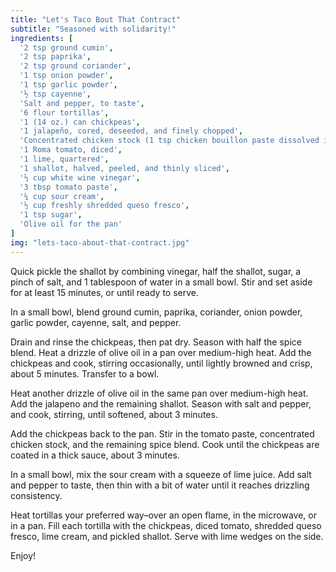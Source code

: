 ```yaml
---
title: "Let's Taco Bout That Contract"
subtitle: "Seasoned with solidarity!"
ingredients: [
  '2 tsp ground cumin',
  '2 tsp paprika',
  '2 tsp ground coriander',
  '1 tsp onion powder',
  '1 tsp garlic powder',
  '½ tsp cayenne',
  'Salt and pepper, to taste',
  '6 flour tortillas',
  '1 (14 oz.) can chickpeas',
  '1 jalapeño, cored, deseeded, and finely chopped',
  'Concentrated chicken stock (1 tsp chicken bouillon paste dissolved in ¼ cup hot water)',
  '1 Roma tomato, diced',
  '1 lime, quartered',
  '1 shallot, halved, peeled, and thinly sliced',
  '⅓ cup white wine vinegar',
  '3 tbsp tomato paste',
  '¼ cup sour cream',
  '½ cup freshly shredded queso fresco',
  '1 tsp sugar',
  'Olive oil for the pan'
]
img: "lets-taco-about-that-contract.jpg"
---
```


Quick pickle the shallot by combining vinegar, half the shallot, sugar, a pinch of salt, and 1 tablespoon of water in a small bowl. Stir and set aside for at least 15 minutes, or until ready to serve.

In a small bowl, blend ground cumin, paprika, coriander, onion powder, garlic powder, cayenne, salt, and pepper.

Drain and rinse the chickpeas, then pat dry. Season with half the spice blend. Heat a drizzle of olive oil in a pan over medium-high heat. Add the chickpeas and cook, stirring occasionally, until lightly browned and crisp, about 5 minutes. Transfer to a bowl.

Heat another drizzle of olive oil in the same pan over medium-high heat. Add the jalapeno and the remaining shallot. Season with salt and pepper, and cook, stirring, until softened, about 3 minutes.

Add the chickpeas back to the pan. Stir in the tomato paste, concentrated chicken stock, and the remaining spice blend. Cook until the chickpeas are coated in a thick sauce, about 3 minutes.

In a small bowl, mix the sour cream with a squeeze of lime juice. Add salt and pepper to taste, then thin with a bit of water until it reaches drizzling consistency.

Heat tortillas your preferred way–over an open flame, in the microwave, or in a pan. Fill each tortilla with the chickpeas, diced tomato, shredded queso fresco, lime cream, and pickled shallot. Serve with lime wedges on the side.

Enjoy!